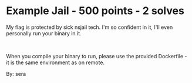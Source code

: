 # Example Jail - 500 points - 2 solves
My flag is protected by sick nsjail tech. I'm so confident in it, I'll even personally run your binary in it.

&nbsp;

When you compile your binary to run, please use the provided Dockerfile - it is the same environment as on remote.

By: sera
